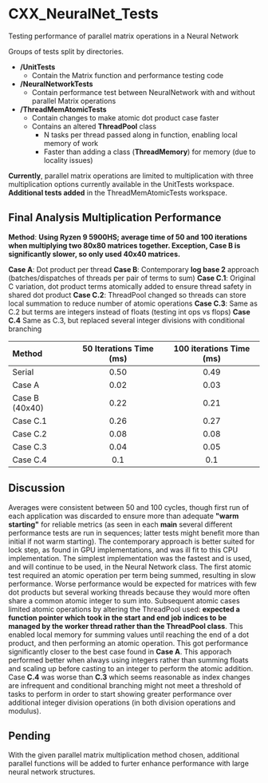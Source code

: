 # CXX_NeuralNet_Tests
Testing performance of parallel matrix operations in a Neural Network

Groups of tests split by directories.
- __/UnitTests__
  - Contain the Matrix function and performance testing code
- __/NeuralNetworkTests__
  - Contain performance test between NeuralNetwork with and without parallel Matrix operations
- __/ThreadMemAtomicTests__
  - Contain changes to make atomic dot product case faster
  - Contains an altered **ThreadPool** class
    - N tasks per thread passed along in function, enabling local memory of work
    - Faster than adding a class (**ThreadMemory**) for memory (due to locality issues)
  
**Currently**, parallel matrix operations are limited to multiplication with three multiplication options currently available in the UnitTests workspace. **Additional tests added** in the ThreadMemAtomicTests workspace.

## Final Analysis Multiplication Performance
**Method**: __Using Ryzen 9 5900HS; average time of 50 and 100 iterations when multiplying two 80x80 matrices together. **Exception**, Case B is significantly slower, so only used 40x40 matrices.__

**Case A**: Dot product per thread
**Case B**: Contemporary __log base 2__ approach (batches/dispatches of threads per pair of terms to sum)
**Case C.1**: Original C variation, dot product terms atomically added to ensure thread safety in shared dot product
**Case C.2**: ThreadPool changed so threads can store local summation to reduce number of atomic operations
**Case C.3**: Same as C.2 but terms are integers instead of floats (testing int ops vs flops)
**Case C.4** Same as C.3, but replaced several integer divisions with conditional branching

| Method      | 50 Iterations Time (ms) | 100 iterations Time (ms)|
| :---        |    :----:   |     :----: |
| Serial      | 0.50       | 0.49 |
| Case A   | 0.02 | 0.03 |
| Case B (40x40)| 0.22 | 0.21 |
| Case C.1| 0.26| 0.27 |
| Case C.2| 0.08 | 0.08 |
| Case C.3| 0.04  | 0.05 |
| Case C.4| 0.1 | 0.1 |

## Discussion
Averages were consistent between 50 and 100 cycles, though first run of each application was discarded to ensure more than adequate __"warm starting"__ for reliable metrics (as seen in each __main__ several different performance tests are run in sequences; latter tests might benefit more than initial if not warm starting). The contemporary approach is better suited for lock step, as found in GPU implementations, and was ill fit to this CPU implementation. The simplest implementation was the fastest and is used, and will continue to be used, in the Neural Network class. The first atomic test required an atomic operation per term being summed, resulting in slow performance. Worse performance would be expected for matrices with few dot products but several working threads because they would more often share a common atomic integer to sum into. Subsequent atomic cases limited atomic operations by altering the ThreadPool used: __expected a function pointer which took in the start and end job indices to be managed by the worker thread rather than the ThreadPool class__. This enabled local memory for summing values until reaching the end of a dot product, and then performing an atomic operation. This got performance significantly closer to the best case found in **Case A**. This apporach performed better when always using integers rather than summing floats and scaling up before casting to an integer to perform the atomic addition. Case **C.4** was worse than **C.3** which seems reasonable as index changes are infrequent and conditional branching might not meet a threshold of tasks to perform in order to start showing greater performance over additional integer division operations (in both division operations and modulus).

## Pending
With the given parallel matrix multiplication method chosen, additional parallel functions will be added to furter enhance performance with large neural network structures.
